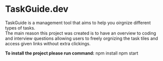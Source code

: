 # TaskGuide.dev

TaskGuide is a management tool that aims to help you oirgnize different types of tasks. <br>
The main reason this project was created is to have an overview to coding and interview questions allowing users to freely orgnizing the task tiles and access given links without extra clickings.
<br>

<b>To install the project please run command:</b>
npm install
npm start